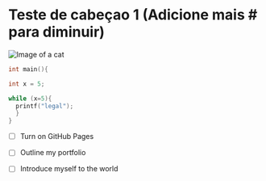 # Teste de cabeçao 1 (Adicione mais # para diminuir)

![Image of a cat](https://encrypted-tbn0.gstatic.com/images?q=tbn:ANd9GcQNE5bSfdoXkzYIOwQ4ip0q8h9Qsehnsb70sg&usqp=CAU)

```c
int main(){

int x = 5;

while (x=5){
  printf("legal");
  }
}
```
- [ ] Turn on GitHub Pages
- [ ] Outline my portfolio
- [ ] Introduce myself to the world

